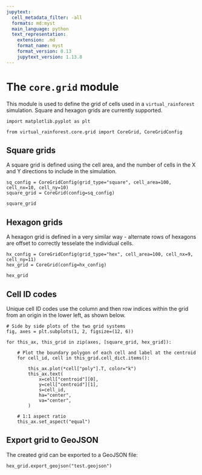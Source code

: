 ```yaml
---
jupytext:
  cell_metadata_filter: -all
  formats: md:myst
  main_language: python
  text_representation:
    extension: .md
    format_name: myst
    format_version: 0.13
    jupytext_version: 1.13.8
---
```


# The `core.grid` module

This module is used to define the grid of cells used in a `virtual_rainforest`
simulation. Square and hexagon grids are currently supported.

```{code-cell}
import matplotlib.pyplot as plt

from virtual_rainforest.core.grid import CoreGrid, CoreGridConfig
```

## Square grids

A square grid is defined using the cell area, and the number of cells in the X and Y
directions to include in the simulation.

```{code-cell}
sq_config = CoreGridConfig(grid_type="square", cell_area=100, cell_nx=10, cell_ny=10)
square_grid = CoreGrid(config=sq_config)

square_grid
```

## Hexagon grids

A hexagon grid is defined in a very similar way - alternate rows of hexagons are offset
to correctly tesselate the individual cells.

```{code-cell}
hx_config = CoreGridConfig(grid_type="hex", cell_area=100, cell_nx=9, cell_ny=11)
hex_grid = CoreGrid(config=hx_config)

hex_grid
```

## Cell ID codes

Unique cell ID codes use the column and then row indices within the grid from an origin
in the lower left, as shown below.

```{code-cell}
# Side by side plots of the two grid systems
fig, axes = plt.subplots(1, 2, figsize=(12, 6))

for this_ax, this_grid in zip(axes, [square_grid, hex_grid]):

    # Plot the boundary polygon of each cell and label at the centroid
    for cell_id, cell in this_grid.cell_dict.items():

        this_ax.plot(*cell["poly"].T, color="k")
        this_ax.text(
            x=cell["centroid"][0],
            y=cell["centroid"][1],
            s=cell_id,
            ha="center",
            va="center",
        )

    # 1:1 aspect ratio
    this_ax.set_aspect("equal")
```

## Export grid to GeoJSON

The created grid can be exported to a GeoJSON file:

```{code-cell}
hex_grid.export_geojson("test.geojson")
```
